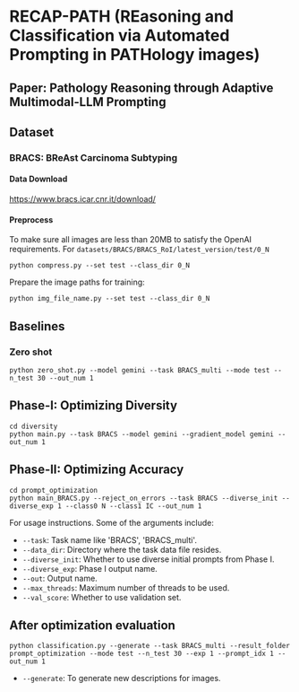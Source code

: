 # RECAP-PATH (REasoning and Classification via Automated Prompting in PATHology images)

## Paper: Pathology Reasoning through Adaptive Multimodal-LLM Prompting

## Dataset
### BRACS:  BReAst Carcinoma Subtyping
#### Data Download
https://www.bracs.icar.cnr.it/download/

#### Preprocess
To make sure all images are less than 20MB to satisfy the OpenAI requirements.
For `datasets/BRACS/BRACS_RoI/latest_version/test/0_N`
```
python compress.py --set test --class_dir 0_N
```

Prepare the image paths for training:
```
python img_file_name.py --set test --class_dir 0_N
```

## Baselines
### Zero shot
```
python zero_shot.py --model gemini --task BRACS_multi --mode test --n_test 30 --out_num 1
```

## Phase-I: Optimizing Diversity
```
cd diversity
python main.py --task BRACS --model gemini --gradient_model gemini --out_num 1
```

## Phase-II: Optimizing Accuracy
```
cd prompt_optimization
python main_BRACS.py --reject_on_errors --task BRACS --diverse_init --diverse_exp 1 --class0 N --class1 IC --out_num 1
```

For usage instructions. Some of the arguments include:

* `--task`: Task name like 'BRACS', 'BRACS_multi'.
* `--data_dir`: Directory where the task data file resides.
* `--diverse_init`: Whether to use diverse initial prompts from Phase I.
* `--diverse_exp`: Phase I output name.
* `--out`: Output name.
* `--max_threads`: Maximum number of threads to be used.
* `--val_score`: Whether to use validation set.

## After optimization evaluation
```
python classification.py --generate --task BRACS_multi --result_folder prompt_optimization --mode test --n_test 30 --exp 1 --prompt_idx 1 --out_num 1
```

* `--generate`: To generate new descriptions for images.